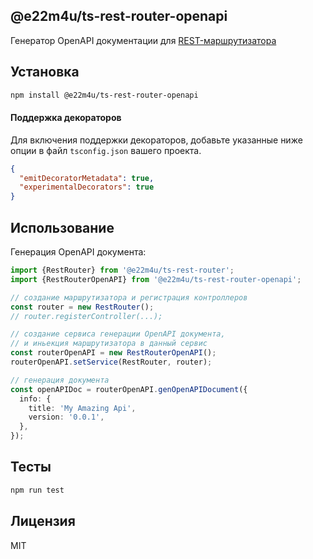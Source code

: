 ## @e22m4u/ts-rest-router-openapi

Генератор OpenAPI документации для [REST-маршрутизатора](https://www.npmjs.com/package/@e22m4u/ts-rest-router)

## Установка

```bash
npm install @e22m4u/ts-rest-router-openapi
```

#### Поддержка декораторов

Для включения поддержки декораторов, добавьте указанные
ниже опции в файл `tsconfig.json` вашего проекта.

```json
{
  "emitDecoratorMetadata": true,
  "experimentalDecorators": true
}
```

## Использование

Генерация OpenAPI документа:

```ts
import {RestRouter} from '@e22m4u/ts-rest-router';
import {RestRouterOpenAPI} from '@e22m4u/ts-rest-router-openapi';

// создание маршрутизатора и регистрация контроллеров
const router = new RestRouter();
// router.registerController(...);

// создание сервиса генерации OpenAPI документа,
// и иньекция маршрутизатора в данный сервис
const routerOpenAPI = new RestRouterOpenAPI();
routerOpenAPI.setService(RestRouter, router);

// генерация документа
const openAPIDoc = routerOpenAPI.genOpenAPIDocument({
  info: {
    title: 'My Amazing Api',
    version: '0.0.1',
  },
});
```

## Тесты

```bash
npm run test
```

## Лицензия

MIT
